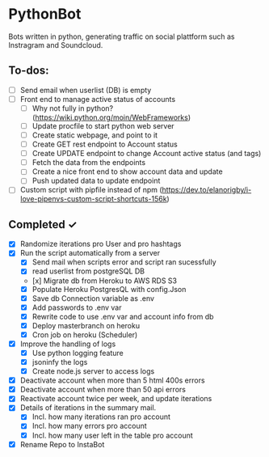 # PythonBot

Bots written in python, generating traffic on social plattform such as Instragram and Soundcloud.

## To-dos:

- [ ] Send email when userlist (DB) is empty
- [ ] Front end to manage active status of accounts
  - [ ] Why not fully in python? (https://wiki.python.org/moin/WebFrameworks)
  - [ ] Update procfile to start python web server
  - [ ] Create static webpage, and point to it
  - [ ] Create GET rest endpoint to Account status
  - [ ] Create UPDATE endpoint to change Account active status (and tags)
  - [ ] Fetch the data from the endpoints
  - [ ] Create a nice front end to show account data and update
  - [ ] Push updated data to update endpoint
- [ ] Custom script with pipfile instead of npm (https://dev.to/elanorigby/i-love-pipenvs-custom-script-shortcuts-156k)

## Completed ✓

- [x] Randomize iterations pro User and pro hashtags
- [x] Run the script automatically from a server
  - [x] Send mail when scripts error and script ran sucessfully
  - [x] read userlist from postgreSQL DB
  - [x] Migrate db from Heroku to AWS RDS S3
  - [x] Populate Heroku PostgresQL with config.Json
  - [x] Save db Connection variable as .env
  - [x] Add passwords to .env var
  - [x] Rewrite code to use .env var and account info from db
  - [x] Deploy masterbranch on heroku
  - [x] Cron job on heroku (Scheduler)
- [x] Improve the handling of logs
  - [x] Use python logging feature
  - [x] jsoninfy the logs
  - [x] Create node.js server to access logs
- [x] Deactivate account when more than 5 html 400s errors
- [x] Deactivate account when more than 50 api errors
- [x] Reactivate account twice per week, and update iterations
- [x] Details of iterations in the summary mail.
  - [x] Incl. how many iterations ran pro account
  - [x] Incl. how many errors pro account
  - [x] Incl. how many user left in the table pro account
- [x] Rename Repo to InstaBot
